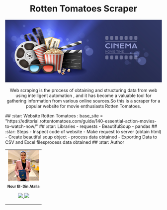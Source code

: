 <h1 align="center">Rotten Tomatoes Scraper </h1>
<div align= "center"><img src="https://github.com/nouratalla/rottenTomatoesScraper/blob/main/bg.jpg"/>
   <p>Web scraping is the process of obtaining and structuring data from web using intelligent automation , and it has become a valuable tool for gathering information from various online sources.So this is a scraper for a  popular website for movie enthusiasts Rotten Tomatoes.</p>
</div>
## :star: Website
Rotten Tomatoes : base_site = "https://editorial.rottentomatoes.com/guide/140-essential-action-movies-to-watch-now/"
## :star: Libraries 
- requests
- BeautifulSoup
- pandas
## :star: Steps
- Inspect code of website
- Make request to server (obtain html)
- Create beautiful soup object
- process data obtained
- Exporting Data to CSV and Excel filesprocess data obtained
## :star: Author
<table>
    <td align="center"><img src="https://github.com/meomnzak/Elnazer/blob/main/Grad/captures/nour.jpg" width="100px;" height="100px;" alt=""/><br/><sub><b>Nour El-Din Atalla</b></sub></a><br/><p align="center">
      <p align="center">
        <a href="https://www.linkedin.com/in/nour-el-din-atalla-6a9939247" alt="Linkedin">
          <img src="http://www.iconninja.com/files/863/607/751/network-linkedin-social-connection-circular-circle-media-icon.svg" width = "30">
        </a>
        <a href="https://github.com/nouratalla" alt="Github">
          <img src="http://www.iconninja.com/files/241/825/211/round-collaboration-social-github-code-circle-network-icon.svg" width = "30">
        </a>
      </p>
    </td>
  </tr>
</table>
